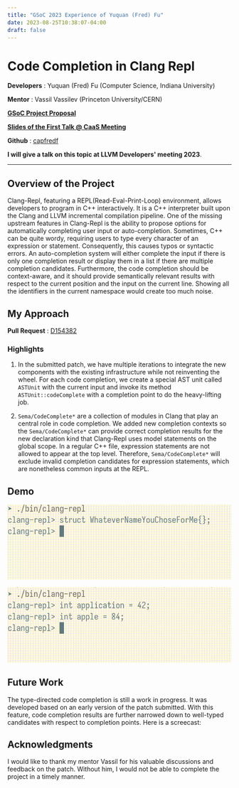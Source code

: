 ```yaml
---
title: "GSoC 2023 Experience of Yuquan (Fred) Fu"
date: 2023-08-25T10:38:07-04:00
draft: false
---
```


# Code Completion in Clang Repl

**Developers** : Yuquan (Fred) Fu (Computer Science, Indiana University)

**Mentor** : Vassil Vassilev (Princeton University/CERN)

[**GSoC Project Proposal**](https://summerofcode.withgoogle.com/proposals/details/fvAuNKTx)

[**Slides of the First Talk @ CaaS Meeting**](https://compiler-research.org/assets/presentations/CaaS_Weekly_14_06_2023_Fred_Code_Completion_in_ClangREPL.pdf)

**Github** : [capfredf](https://github.com/capfredf)

**I will give a talk on this topic at LLVM Developers' meeting 2023**.

---

## Overview of the Project

Clang-Repl, featuring a REPL(Read-Eval-Print-Loop) environment, allows
developers to program in C++ interactively. It is a C++ interpreter built upon
the Clang and LLVM incremental compilation pipeline. One of the missing upstream
features in Clang-Repl is the ability to propose options for automatically
completing user input or auto-completion. Sometimes, C++ can be quite wordy,
requiring users to type every character of an expression or
statement. Consequently, this causes typos or syntactic errors.  An
auto-completion system will either complete the input if there is only one
completion result or display them in a list if there are multiple completion
candidates. Furthermore, the code completion should be context-aware, and it
should provide semantically relevant results with respect to the current
position and the input on the current line. Showing all the identifiers in the
current namespace would create too much noise.


## My Approach

**Pull Request** : [D154382](https://reviews.llvm.org/D154382)

### Highlights

1. In the submitted patch, we have multiple iterations to integrate the new
components with the existing infrastructure while not reinventing the wheel. For
each code completion, we create a special AST unit called `ASTUnit` with the
current input and invoke its method `ASTUnit::codeComplete` with a completion
point to do the heavy-lifting job.

2. `Sema/CodeComplete*` are a collection of modules in Clang that play an
central role in code completion. We added new completion contexts  so the
`Sema/CodeComplete*` can provide correct completion results for the new
declaration kind that Clang-Repl uses model statements on the global scope. In a
regular C++ file, expression statements are not allowed to appear at the top
level. Therefore, `Sema/CodeComplete*` will exclude invalid completion
candidates for expression statements, which are nonetheless common inputs at the
REPL.

## Demo

![Demo1](cc1.gif)

![Demo2](cc2.gif)


## Future Work

The type-directed code completion is still a work in progress. It was developed
based on an early version of the patch submitted. With this feature, code
completion results are further narrowed down to well-typed candidates with
respect to completion points. Here is a screecast:


## Acknowledgments
I would like to thank my mentor Vassil for his valuable discussions and feedback
on the patch. Without him, I would not be able to complete the project in a
timely manner.


